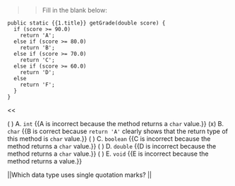 >>Fill in the blank below:</p>
<pre><code class="java language-java">public static {{1.title}} getGrade(double score) {
  if (score &gt;= 90.0)
    return 'A';
  else if (score &gt;= 80.0)
    return 'B';
  else if (score &gt;= 70.0)
    return 'C';
  else if (score &gt;= 60.0)
    return 'D';
  else
    return 'F';
  }
}
</code></pre> <<

( ) A. <code>int</code> {{A is incorrect because the method returns a <code>char</code> value.}}
(x) B. <code>char</code> {{B is correct because <code>return 'A'</code> clearly shows that the return type of this method is <code>char</code> value.}}
( ) C. <code>boolean</code> {{C is incorrect because the method returns a <code>char</code> value.}}
( ) D. <code>double</code> {{D is incorrect because the method returns a <code>char</code> value.}}
( ) E. <code>void</code> {{E is incorrect because the method returns a value.}}

||Which data type uses single quotation marks? ||
